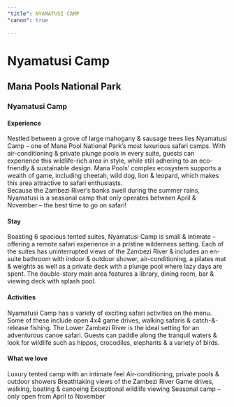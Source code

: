 ```yaml
---
"title": NYAMATUSI CAMP
"canon": true

---
```


# Nyamatusi Camp
## Mana Pools National Park
### Nyamatusi Camp

#### Experience
Nestled between a grove of large mahogany &amp; sausage trees lies Nyamatusi Camp – one of Mana Pool National Park’s most luxurious safari camps.
With air-conditioning &amp; private plunge pools in every suite, guests can experience this wildlife-rich area in style, while still adhering to an eco-friendly &amp; sustainable design.
Mana Pools’ complex ecosystem supports a wealth of game, including cheetah, wild dog, lion &amp; leopard, which makes this area attractive to safari enthusiasts.  
Because the Zambezi River’s banks swell during the summer rains, Nyamatusi is a seasonal camp that only operates between April &amp; November – the best time to go on safari!

#### Stay
 
Boasting 6 spacious tented suites, Nyamatusi Camp is small &amp; intimate – offering a remote safari experience in a pristine wilderness setting.
Each of the suites has uninterrupted views of the Zambezi River &amp; includes an en-suite bathroom with indoor &amp; outdoor shower, air-conditioning, a pilates mat &amp; weights as well as a private deck with a plunge pool where lazy days are spent.
The double-story main area features a library, dining room, bar &amp; viewing deck with splash pool.

#### Activities
Nyamatusi Camp has a variety of exciting safari activities on the menu.  Some of these include open 4x4 game drives, walking safaris &amp; catch-&amp;-release fishing.
The Lower Zambezi River is the ideal setting for an adventurous canoe safari.  Guests can paddle along the tranquil waters &amp; look for wildlife such as hippos, crocodiles, elephants &amp; a variety of birds.


#### What we love
Luxury tented camp with an intimate feel
Air-conditioning, private pools &amp; outdoor showers
Breathtaking views of the Zambezi River
Game drives, walking, boating &amp; canoeing
Exceptional wildlife viewing
Seasonal camp – only open from April to November
